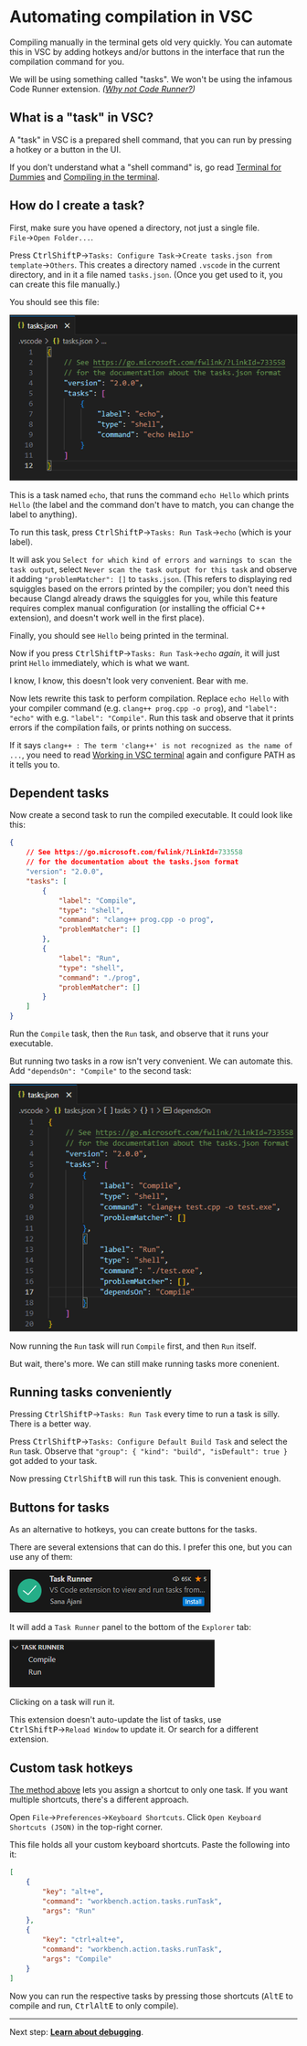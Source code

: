# Automating compilation in VSC

Compiling manually in the terminal gets old very quickly. You can automate this in VSC by adding hotkeys and/or buttons in the interface that run the compilation command for you.

We will be using something called "tasks". We won't be using the infamous Code Runner extension. *([Why not Code Runner?](/tooling/articles/why_not_code_runner.md))*

## What is a "task" in VSC?

A "task" in VSC is a prepared shell command, that you can run by pressing a hotkey or a button in the UI.

If you don't understand what a "shell command" is, go read [Terminal for Dummies](/tooling/articles/terminal_for_dummies.md) and [Compiling in the terminal](/tooling/articles/compiling_in_terminal.md).

## How do I create a task?

First, make sure you have opened a directory, not just a single file. `File`→`Open Folder...`.

Press <kbd>Ctrl</kbd><kbd>Shift</kbd><kbd>P</kbd>→`Tasks: Configure Task`→`Create tasks.json from template`→`Others`. This creates a directory named `.vscode` in the current directory, and in it a file named `tasks.json`. (Once you get used to it, you can create this file manually.)

You should see this file:

[![generated tasks.json](/tooling/images/generated_tasks_json.png)](/tooling/images/generated_tasks_json.png)

This is a task named `echo`, that runs the command `echo Hello` which prints `Hello` (the label and the command don't have to match, you can change the label to anything).

To run this task, press <kbd>Ctrl</kbd><kbd>Shift</kbd><kbd>P</kbd>→`Tasks: Run Task`→`echo` (which is your label).

It will ask you `Select for which kind of errors and warnings to scan the task output`, select `Never scan the task output for this task` and observe it adding `"problemMatcher": []` to `tasks.json`. (This refers to displaying red squiggles based on the errors printed by the compiler; you don't need this because Clangd already draws the squiggles for you, while this feature requires complex manual configuration (or installing the official C++ extension), and doesn't work well in the first place).

Finally, you should see `Hello` being printed in the terminal.

Now if you press <kbd>Ctrl</kbd><kbd>Shift</kbd><kbd>P</kbd>→`Tasks: Run Task`→`echo` *again*, it will just print `Hello` immediately, which is what we want.

I know, I know, this doesn't look very convenient. Bear with me.

Now lets rewrite this task to perform compilation. Replace `echo Hello` with your compiler command (e.g. `clang++ prog.cpp -o prog`), and `"label": "echo"` with e.g. `"label": "Compile"`. Run this task and observe that it prints errors if the compilation fails, or prints nothing on success.

If it says `clang++ : The term 'clang++' is not recognized as the name of ...`, you need to read [Working in VSC terminal](/tooling/articles/working_in_vscode_terminal.md) again and configure PATH as it tells you to.

## Dependent tasks

Now create a second task to run the compiled executable. It could look like this:

```json
{
    // See https://go.microsoft.com/fwlink/?LinkId=733558
    // for the documentation about the tasks.json format
    "version": "2.0.0",
    "tasks": [
        {
            "label": "Compile",
            "type": "shell",
            "command": "clang++ prog.cpp -o prog",
            "problemMatcher": []
        },
        {
            "label": "Run",
            "type": "shell",
            "command": "./prog",
            "problemMatcher": []
        }
    ]
}
```

Run the `Compile` task, then the `Run` task, and observe that it runs your executable.

But running two tasks in a row isn't very convenient. We can automate this. Add `"dependsOn": "Compile"` to the second task:

[![task dependencies](/tooling/images/vsc_task_dependencies.png)](/tooling/images/vsc_task_dependencies.png)

Now running the `Run` task will run `Compile` first, and then `Run` itself.

But wait, there's more. We can still make running tasks more conenient.

## Running tasks conveniently

Pressing <kbd>Ctrl</kbd><kbd>Shift</kbd><kbd>P</kbd>→`Tasks: Run Task` every time to run a task is silly. There is a better way.

Press <kbd>Ctrl</kbd><kbd>Shift</kbd><kbd>P</kbd>→`Tasks: Configure Default Build Task` and select the `Run` task. Observe that `"group": { "kind": "build", "isDefault": true }` got added to your task.

Now pressing <kbd>Ctrl</kbd><kbd>Shift</kbd><kbd>B</kbd> will run this task. This is convenient enough.

## Buttons for tasks

As an alternative to hotkeys, you can create buttons for the tasks.

There are several extensions that can do this. I prefer this one, but you can use any of them:

[![task runner extension icon](/tooling/images/task_runner_extension_icon.png)](/tooling/images/task_runner_extension_icon.png)

It will add a `Task Runner` panel to the bottom of the `Explorer` tab:

[![task runner panel](/tooling/images/task_runner_panel.png)](/tooling/images/task_runner_panel.png)

Clicking on a task will run it.

This extension doesn't auto-update the list of tasks, use <kbd>Ctrl</kbd><kbd>Shift</kbd><kbd>P</kbd>→`Reload Window` to update it. Or search for a different extension.

## Custom task hotkeys

[The method above](#running-tasks-conveniently) lets you assign a shortcut to only one task. If you want multiple shortcuts, there's a different approach.

Open `File`→`Preferences`→`Keyboard Shortcuts`. Click `Open Keyboard Shortcuts (JSON)` in the top-right corner.

This file holds all your custom keyboard shortcuts. Paste the following into it:
```json
[
    {
        "key": "alt+e",
        "command": "workbench.action.tasks.runTask",
        "args": "Run"
    },
    {
        "key": "ctrl+alt+e",
        "command": "workbench.action.tasks.runTask",
        "args": "Compile"
    }
]
```

Now you can run the respective tasks by pressing those shortcuts (<kbd>Alt</kbd><kbd>E</kbd> to compile and run, <kbd>Ctrl</kbd><kbd>Alt</kbd><kbd>E</kbd> to only compile).

---

Next step: [**Learn about debugging**](/tooling/articles/debugging_in_terminal.md).
